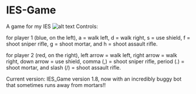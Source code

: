 # IES-Game
A game for my IES
![alt text](https://imgur.com/nufY4ar.png)
Controls:

for player 1 (blue, on the left), a = walk left, d = walk right, s = use shield, f = shoot sniper rifle, g = shoot mortar, and h = shoot assault rifle.

for player 2 (red, on the right), left arrow = walk left, right arrow = walk right, down arrow = use shield, comma (,) = shoot sniper rifle, period (.) = shoot mortar, and slash (/) = shoot assault rifle.

Current version: IES_Game version 1.8, now with an incredibly buggy bot that sometimes runs away from mortars!!
